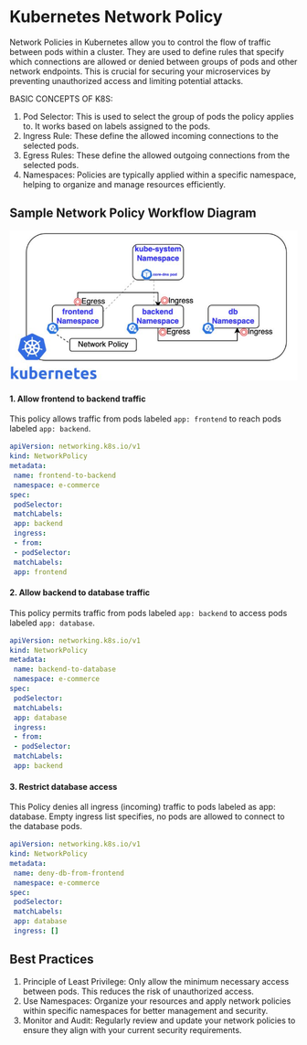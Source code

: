 # Kubernetes Network Policy
Network Policies in Kubernetes allow you to control the flow of traffic between pods within a cluster. They are used to define rules that specify which connections are allowed or denied between groups of pods and other network endpoints. This is crucial for securing your microservices by preventing unauthorized access and limiting potential attacks.

BASIC CONCEPTS OF K8S: 
1. Pod Selector: This is used to select the group of pods the policy applies to. It works based on labels assigned to the pods.
2. Ingress Rule: These define the allowed incoming connections to the selected pods.
3. Egress Rules: These define the allowed outgoing connections from the selected pods.
4. Namespaces: Policies are typically applied within a specific namespace, helping to organize and manage resources efficiently.

## Sample Network Policy Workflow Diagram
![Kubernetes Deployment Strategies](../png/networkpolicy.jfif)

#### 1. Allow frontend to backend traffic
This policy allows traffic from pods labeled `app: frontend` to reach pods labeled `app: backend`.

```yaml
apiVersion: networking.k8s.io/v1
kind: NetworkPolicy
metadata:
 name: frontend-to-backend
 namespace: e-commerce
spec:
 podSelector:
 matchLabels:
 app: backend
 ingress:
 - from:
 - podSelector:
 matchLabels:
 app: frontend
```

#### 2. Allow backend to database traffic
This policy permits traffic from pods labeled `app: backend` to access pods labeled `app: database`.

```yaml
apiVersion: networking.k8s.io/v1
kind: NetworkPolicy
metadata:
 name: backend-to-database
 namespace: e-commerce
spec:
 podSelector:
 matchLabels:
 app: database
 ingress:
 - from:
 - podSelector:
 matchLabels:
 app: backend
```

#### 3. Restrict database access
This Policy denies all ingress (incoming) traffic to pods labeled as app: database. Empty ingress list specifies, no pods are allowed to connect to the database pods.

```yaml
apiVersion: networking.k8s.io/v1
kind: NetworkPolicy
metadata:
 name: deny-db-from-frontend
 namespace: e-commerce
spec:
 podSelector:
 matchLabels:
 app: database
 ingress: []
```

## Best Practices
1. Principle of Least Privilege: Only allow the minimum necessary access between pods. This reduces the risk of unauthorized access.
2. Use Namespaces: Organize your resources and apply network policies within specific namespaces for better management and security.
3. Monitor and Audit: Regularly review and update your network policies to ensure they align with your current security requirements.
